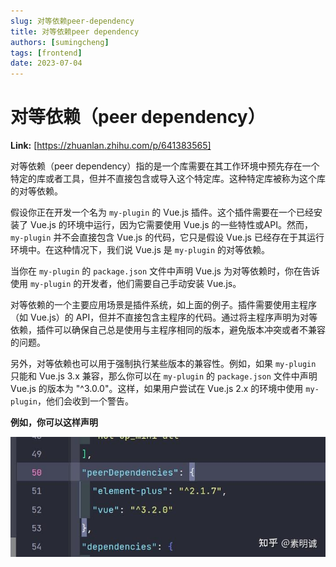 ```yaml
---
slug: 对等依赖peer-dependency
title: 对等依赖peer dependency
authors: [sumingcheng]
tags: [frontend]
date: 2023-07-04
---
```


# 对等依赖（peer dependency）



 **Link:** [https://zhuanlan.zhihu.com/p/641383565]



对等依赖（peer dependency）指的是一个库需要在其工作环境中预先存在一个特定的库或者工具，但并不直接包含或导入这个特定库。这种特定库被称为这个库的对等依赖。

假设你正在开发一个名为 `my-plugin` 的 Vue.js 插件。这个插件需要在一个已经安装了 Vue.js 的环境中运行，因为它需要使用 Vue.js 的一些特性或API。然而，`my-plugin` 并不会直接包含 Vue.js 的代码，它只是假设 Vue.js 已经存在于其运行环境中。在这种情况下，我们说 Vue.js 是 `my-plugin` 的对等依赖。

当你在 `my-plugin` 的 `package.json` 文件中声明 Vue.js 为对等依赖时，你在告诉使用 `my-plugin` 的开发者，他们需要自己手动安装 Vue.js。

对等依赖的一个主要应用场景是插件系统，如上面的例子。插件需要使用主程序（如 Vue.js）的 API，但并不直接包含主程序的代码。通过将主程序声明为对等依赖，插件可以确保自己总是使用与主程序相同的版本，避免版本冲突或者不兼容的问题。

另外，对等依赖也可以用于强制执行某些版本的兼容性。例如，如果 `my-plugin` 只能和 Vue.js 3.x 兼容，那么你可以在 `my-plugin` 的 `package.json` 文件中声明 Vue.js 的版本为 "^3.0.0"。这样，如果用户尝试在 Vue.js 2.x 的环境中使用 `my-plugin`，他们会收到一个警告。

**例如，你可以这样声明**

![5000b9e047739b1338ba0661f58072e3](../image/5000b9e047739b1338ba0661f58072e3.jpg)